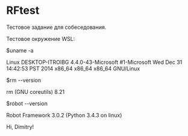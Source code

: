 # RFtest
Тестовое задание для собеседования. 


Тестовое окружение WSL:

$uname -a

Linux DESKTOP-ITROIBG 4.4.0-43-Microsoft #1-Microsoft Wed Dec 31 14:42:53 PST 2014 x86_64 x86_64 x86_64 GNU/Linux

$rm --version

rm (GNU coreutils) 8.21

$robot --version 

Robot Framework 3.0.2 (Python 3.4.3 on linux)

Hi, Dimitry!
